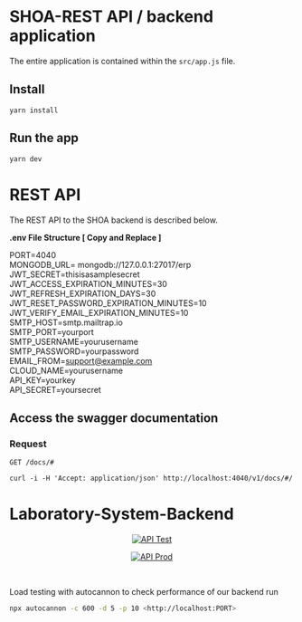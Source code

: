 # SHOA-REST API / backend application

The entire application is contained within the `src/app.js` file.

## Install

    yarn install

## Run the app

    yarn dev

# REST API

The REST API to the SHOA backend is described below.

**.env File Structure [ Copy and Replace ]**

  PORT=4040 <br/>
  MONGODB_URL= mongodb://127.0.0.1:27017/erp <br />
  JWT_SECRET=thisisasamplesecret <br />
  JWT_ACCESS_EXPIRATION_MINUTES=30 <br />
  JWT_REFRESH_EXPIRATION_DAYS=30 <br />
  JWT_RESET_PASSWORD_EXPIRATION_MINUTES=10 <br />
  JWT_VERIFY_EMAIL_EXPIRATION_MINUTES=10 <br />
  SMTP_HOST=smtp.mailtrap.io <br />
  SMTP_PORT=yourport <br />
  SMTP_USERNAME=yourusername <br />
  SMTP_PASSWORD=yourpassword <br />
  EMAIL_FROM=support@example.com <br />
  CLOUD_NAME=yourusername <br />
  API_KEY=yourkey <br />
  API_SECRET=yoursecret <br />

## Access the swagger documentation 

### Request

`GET /docs/#`

    curl -i -H 'Accept: application/json' http://localhost:4040/v1/docs/#/
# Laboratory-System-Backend

<div align="center">

[![API Test](https://github.com/RealEskalate/Laboratory-System/actions/workflows/api.test.yml/badge.svg)](https://github.com/RealEskalate/Laboratory-System/actions/workflows/api.test.yml)

[![API Prod](https://github.com/RealEskalate/Laboratory-System/actions/workflows/api.heroku-deploy.yml/badge.svg)](https://github.com/RealEskalate/Laboratory-System/actions/workflows/api.heroku-deploy.yml)

</div>

<br />


Load testing with autocannon to check performance of our backend
run
```bash
npx autocannon -c 600 -d 5 -p 10 <http://localhost:PORT> 
```


